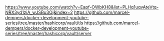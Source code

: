 https://www.youtube.com/watch?v=Eapf-OWbKH8&list=PLHq1uqvAteVtq-NRX3yd1ziA_wJSBu3Oj&index=2
https://github.com/marcel-dempers/docker-development-youtube-series/tree/master/hashicorp/vault/tls
https://github.com/marcel-dempers/docker-development-youtube-series/tree/master/hashicorp/vault/server
